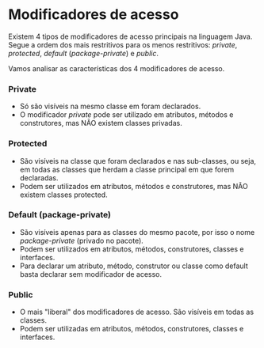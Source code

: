 # Modificadores de acesso

Existem 4 tipos de modificadores de acesso principais na linguagem Java. Segue a ordem dos mais restritivos para os 
menos restritivos: *private*, *protected*, *default* (*package-private*) e *public*.

Vamos analisar as características dos 4 modificadores de acesso.

### Private
    
- Só são visíveis na mesmo classe em foram declarados.
- O modificador *private* pode ser utilizado em atributos, métodos e construtores, mas NÃO existem classes privadas.

### Protected

- São visíveis na classe que foram declarados e nas sub-classes, ou seja, em todas as classes que herdam a classe 
principal em que forem declaradas.
- Podem ser utilizados em atributos, métodos e construtores, mas NÃO existem classes protected.


### Default (package-private)

- São visíveis apenas para as classes do mesmo pacote, por isso o nome *package-private* (privado no pacote).
- Podem ser utilizados em atributos, métodos, construtores, classes e interfaces.
- Para declarar um atributo, método, construtor ou classe como default basta declarar sem modificador de acesso.

### Public

- O mais "liberal" dos modificadores de acesso. São visíveis em todas as classes.
- Podem ser utilizadas em atributos, métodos, construtores, classes e interfaces.

    
